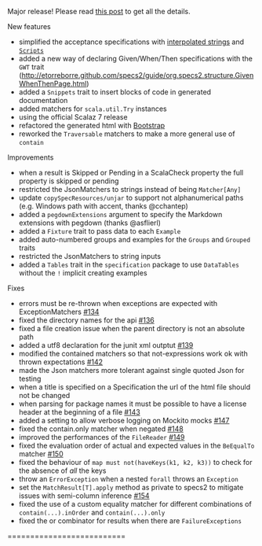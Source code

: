 Major release! Please read [this post](http://etorreborre.blogspot.com/interpolated.html) to get all the details.

New features

 * simplified the acceptance specifications with [interpolated strings](https://github.com/etorreborre/specs2/blob/master/src/test/scala/examples/HelloWorldSpec.scala) and [`Scripts`](https://github.com/etorreborre/specs2/blob/master/src/test/scala/examples/ScriptedHelloWorldSpec.scala)
 * added a new way of declaring Given/When/Then specifications with the `GWT` trait (http://etorreborre.github.com/specs2/guide/org.specs2.structure.GivenWhenThenPage.html)
 * added a `Snippets` trait to insert blocks of code in generated documentation
 * added matchers for `scala.util.Try` instances
 * using the official Scalaz 7 release
 * refactored the generated html with [Bootstrap](http://twitter.github.io/bootstrap)
 * reworked the `Traversable` matchers to make a more general use of `contain`
 
Improvements
 
 * when a result is Skipped or Pending in a ScalaCheck property the full property is skipped or pending
 * restricted the JsonMatchers to strings instead of being `Matcher[Any]`
 * update `copySpecResources/unjar` to support not alphanumerical paths (e.g. Windows path with accent, thanks @cchantep)
 * added a `pegdownExtensions` argument to specify the Markdown extensions with pegdown (thanks @asflierl)
 * added a `Fixture` trait to pass data to each `Example`
 * added auto-numbered groups and examples for the `Groups` and `Grouped` traits
 * restricted the JsonMatchers to string inputs
 * added a `Tables` trait in the `specification` package to use `DataTables` without the `!` implicit creating examples

Fixes

 * errors must be re-thrown when exceptions are expected with ExceptionMatchers [#134](https://github.com/etorreborre/specs2/issues/134)
 * fixed the directory names for the api [#136](https://github.com/etorreborre/specs2/issues/136)
 * fixed a file creation issue when the parent directory is not an absolute path
 * added a utf8 declaration for the junit xml outptut [#139](https://github.com/etorreborre/specs2/issues/139)
 * modified the contained matchers so that not-expressions work ok with thrown expectations [#142](https://github.com/etorreborre/specs2/issues/142)
 * made the Json matchers more tolerant against single quoted Json for testing
 * when a title is specified on a Specification the url of the html file should not be changed
 * when parsing for package names it must be possible to have a license header at the beginning of a file [#143](https://github.com/etorreborre/specs2/issues/143)
 * added a setting to allow verbose logging on Mockito mocks [#147](https://github.com/etorreborre/specs2/issues/147)
 * fixed the contain.only matcher when negated [#148](https://github.com/etorreborre/specs2/issues/148)
 * improved the performances of the `FileReader` [#149](https://github.com/etorreborre/specs2/issues/149)
 * fixed the evaluation order of actual and expected values in the `BeEqualTo` matcher [#150](https://github.com/etorreborre/specs2/issues/150)
 * fixed the behaviour of `map must not(haveKeys(k1, k2, k3))` to check for the absence of _all_ the keys
 * throw an `ErrorException` when a nested `forall` throws an `Exception`
 * set the `MatchResult[T].apply` method as private to specs2 to mitigate issues with semi-column inference [#154](https://github.com/etorreborre/specs2/issues/154)
 * fixed the use of a custom equality matcher for different combinations of `contain(...).inOrder` and `contain(...).only`
 * fixed the or combinator for results when there are `FailureExceptions`

 ==========================

